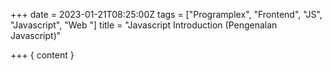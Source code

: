 +++
date = 2023-01-21T08:25:00Z
tags = ["Programplex", "Frontend", "JS", "Javascript", "Web "]
title = "Javascript Introduction (Pengenalan Javascript)"

+++
{ content }

